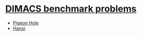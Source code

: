 # [DIMACS benchmark problems](https://www.cs.ubc.ca/~hoos/SATLIB/benchm.html)

- [Pigeon Hole](https://www.cs.ubc.ca/~hoos/SATLIB/Benchmarks/SAT/DIMACS/PHOLE/descr.html)
- [Hanoi](https://www.cs.ubc.ca/~hoos/SATLIB/Benchmarks/SAT/DIMACS/HANOI/descr.html)
